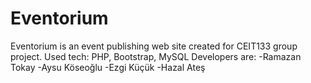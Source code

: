 # Eventorium
Eventorium is an event publishing web site created for CEIT133 group project.
Used tech:
PHP, Bootstrap, MySQL
Developers are:
  -Ramazan Tokay
  -Aysu Köseoğlu
  -Ezgi Küçük
  -Hazal Ateş
